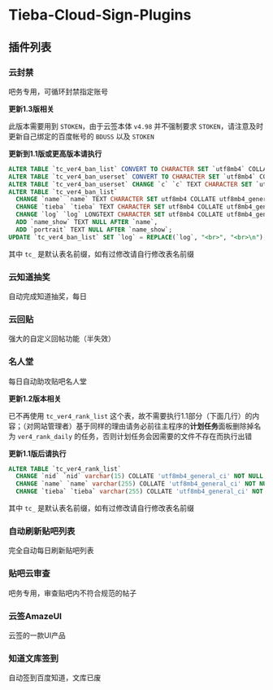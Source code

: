 # Tieba-Cloud-Sign-Plugins

## 插件列表
### 云封禁
吧务专用，可循环封禁指定账号

**更新1.3版相关**

此版本需要用到 `STOKEN`，由于云签本体 `v4.98` 并不强制要求 `STOKEN`，请注意及时更新自己绑定的百度帐号的 `BDUSS` 以及 `STOKEN`

**更新到1.1版或更高版本请执行**
```sql
ALTER TABLE `tc_ver4_ban_list` CONVERT TO CHARACTER SET `utf8mb4` COLLATE `utf8mb4_general_ci`;
ALTER TABLE `tc_ver4_ban_userset` CONVERT TO CHARACTER SET `utf8mb4` COLLATE `utf8mb4_general_ci`;
ALTER TABLE `tc_ver4_ban_userset` CHANGE `c` `c` TEXT CHARACTER SET `utf8mb4` COLLATE `utf8mb4_general_ci`; 
ALTER TABLE `tc_ver4_ban_list`
  CHANGE `name` `name` TEXT CHARACTER SET utf8mb4 COLLATE utf8mb4_general_ci NULL,
  CHANGE `tieba` `tieba` TEXT CHARACTER SET utf8mb4 COLLATE utf8mb4_general_ci NOT NULL,
  CHANGE `log` `log` LONGTEXT CHARACTER SET utf8mb4 COLLATE utf8mb4_general_ci NULL,
  ADD `name_show` TEXT NULL AFTER `name`,
  ADD `portrait` TEXT NULL AFTER `name_show`;
UPDATE `tc_ver4_ban_list` SET `log` = REPLACE(`log`, "<br>", "<br>\n");
```
其中 `tc_` 是默认表名前缀，如有过修改请自行修改表名前缀

### 云知道抽奖
自动完成知道抽奖，每日

### 云回贴
强大的自定义回帖功能（半失效）

### 名人堂
每日自动助攻贴吧名人堂

**更新1.2版本相关**

已不再使用 `tc_ver4_rank_list` 这个表，故不需要执行1.1部分（下面几行）的内容；（对网站管理者）基于同样的理由请务必前往主程序的**计划任务**面板删除掉名为 `ver4_rank_daily` 的任务，否则计划任务会因需要的文件不存在而执行出错

**更新1.1版后请执行**
```sql
ALTER TABLE `tc_ver4_rank_list`
  CHANGE `nid` `nid` varchar(15) COLLATE 'utf8mb4_general_ci' NOT NULL AFTER `fid`,
  CHANGE `name` `name` varchar(255) COLLATE 'utf8mb4_general_ci' NOT NULL AFTER `nid`,
  CHANGE `tieba` `tieba` varchar(255) COLLATE 'utf8mb4_general_ci' NOT NULL AFTER `name`;
```
其中 `tc_` 是默认表名前缀，如有过修改请自行修改表名前缀

### 自动刷新贴吧列表
完全自动每日刷新贴吧列表

### 贴吧云审查
吧务专用，审查贴吧内不符合规范的帖子

### 云签AmazeUI
云签的一款UI产品

### 知道文库签到
自动签到百度知道，文库已废
